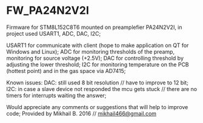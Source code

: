 # FW_PA24N2V2I
Firmware for STM8L152C8T6 mounted on preamplefier PA24N2V2I, in project used USART1, ADC, DAC, I2C;

USART1 for communicate with client (hope to make application on QT for Windows and Linux);
ADC for monitoring thresholds of the preamp, monitoring for source voltage (+2.5V);
DAC for controlling threshold by adjusting the lower threshold;
I2C for monitoring temperature on the PCB (hottest point) and in the gas space via AD7415;

Known issues:
DAC:
still used 8 bit resolution // have to improve to 12 bit;
I2C:
in case a slave device not responded the mcu gets stuck // there are no timers for interrupts waiting the answer;


Would appreciate any comments or suggestions that will help to improve code;
Provided by Mikhail B. 2016 // mikhail466@gmail.com
